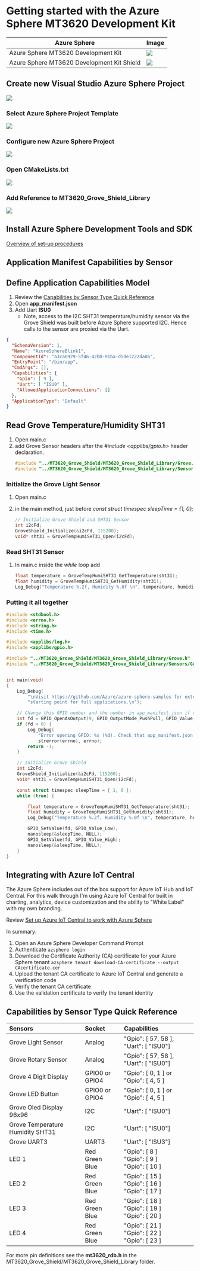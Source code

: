 # Getting started with the Azure Sphere MT3620 Development Kit

| Azure Sphere   |  Image  |
| ---- | ---- |
| Azure Sphere MT3620 Development Kit | ![](resources/azure-sphere-mt3620-dev-kit.jpg) |
| Azure Sphere MT3620 Development Kit Shield | ![](resources/seeed-studio-grove-shield-and-sensors.jpg) |


## Create new Visual Studio Azure Sphere Project


![](resources/vs-create-new-project.png)

### Select Azure Sphere Project Template

![](resources/vs-select-azure-sphere-blink.png)

### Configure new Azure Sphere Project

![](resources/vs-configure-new-project.png)

### Open CMakeLists.txt

![](resources/vs-open-cmakelists.png)

### Add Reference to MT3620_Grove_Shield_Library

![](resources/vs-configure-cmakelists.png)


## Install Azure Sphere Development Tools and SDK

[Overview of set-up procedures](https://docs.microsoft.com/en-au/azure-sphere/install/overview)

## Application Manifest Capabilities by Sensor

## Define Application Capabilities Model

1. Review the [Capabilities by Sensor Type Quick Reference](#capabilities-by-sensor-type-quick-reference)
1. Open **app_manifest.json**
3. Add Uart **ISU0**
   - Note, access to the I2C SHT31 temperature/humidity sensor via the Grove Shield was built before Azure Sphere supported I2C. Hence calls to the sensor are proxied via the Uart.

```json
{
  "SchemaVersion": 1,
  "Name": "AzureSphereBlink1",
  "ComponentId": "a3ca0929-5f46-42b0-91ba-d5de1222da86",
  "EntryPoint": "/bin/app",
  "CmdArgs": [],
  "Capabilities": {
    "Gpio": [ 9 ],
    "Uart": [ "ISU0" ],
    "AllowedApplicationConnections": []
  },
  "ApplicationType": "Default"
}
```

## Read Grove Temperature/Humidity SHT31

1. Open main.c
2. add Grove Sensor headers after the _#include <applibs/gpio.h>_ header declaration.
    ```c
    #include "../MT3620_Grove_Shield/MT3620_Grove_Shield_Library/Grove.h"
    #include "../MT3620_Grove_Shield/MT3620_Grove_Shield_Library/Sensors/GroveTempHumiSHT31.h"
    ```

### Initialize the Grove Light Sensor

1. Open main.c
2. in the main method, just before _const struct timespec sleepTime = {1, 0};_

    ```c
    // Initialize Grove Shield and SHT31 Sensor
    int i2cFd;
    GroveShield_Initialize(&i2cFd, 115200);
    void* sht31 = GroveTempHumiSHT31_Open(i2cFd);
    ```

### Read SHT31 Sensor

1. In main.c inside the _while_ loop add

    ```c
	float temperature = GroveTempHumiSHT31_GetTemperature(sht31);
	float humidity = GroveTempHumiSHT31_GetHumidity(sht31);
	Log_Debug("Temperature %.2f, Humidity %.0f \n", temperature, humidity);
    ```

### Putting it all together

```c
#include <stdbool.h>
#include <errno.h>
#include <string.h>
#include <time.h>

#include <applibs/log.h>
#include <applibs/gpio.h>

#include "../MT3620_Grove_Shield/MT3620_Grove_Shield_Library/Grove.h"
#include "../MT3620_Grove_Shield/MT3620_Grove_Shield_Library/Sensors/GroveTempHumiSHT31.h"


int main(void)
{
	Log_Debug(
		"\nVisit https://github.com/Azure/azure-sphere-samples for extensible samples to use as a "
		"starting point for full applications.\n");

	// Change this GPIO number and the number in app_manifest.json if required by your hardware.
	int fd = GPIO_OpenAsOutput(9, GPIO_OutputMode_PushPull, GPIO_Value_High);
	if (fd < 0) {
		Log_Debug(
			"Error opening GPIO: %s (%d). Check that app_manifest.json includes the GPIO used.\n",
			strerror(errno), errno);
		return -1;
	}

	// Initialize Grove Shield
	int i2cFd;
	GroveShield_Initialize(&i2cFd, 115200);
	void* sht31 = GroveTempHumiSHT31_Open(i2cFd);

	const struct timespec sleepTime = { 1, 0 };
	while (true) {

		float temperature = GroveTempHumiSHT31_GetTemperature(sht31);
		float humidity = GroveTempHumiSHT31_GetHumidity(sht31);
		Log_Debug("Temperature %.2f, Humidity %.0f \n", temperature, humidity);

		GPIO_SetValue(fd, GPIO_Value_Low);
		nanosleep(&sleepTime, NULL);
		GPIO_SetValue(fd, GPIO_Value_High);
		nanosleep(&sleepTime, NULL);
	}
}
```

## Integrating with Azure IoT Central

The Azure Sphere includes out of the box support for Azure IoT Hub and IoT Central. For this walk through
I'm using Azure IoT Central for built in charting, analytics, device customization and the ability to "White Label" with my own branding.

Review [Set up Azure IoT Central to work with Azure Sphere](https://docs.microsoft.com/en-us/azure-sphere/app-development/setup-iot-central)

In summary:

1. Open an Azure Sphere Developer Command Prompt
2. Authenticate ``` azsphere login ```
3. Download the Certificate Authority (CA) certificate for your Azure Sphere tenant ``` azsphere tenant download-CA-certificate --output CAcertificate.cer ```
4. Upload the tenant CA certificate to Azure IoT Central and generate a verification code
5. Verify the tenant CA certificate
6. Use the validation certificate to verify the tenant identity

## Capabilities by Sensor Type Quick Reference

| Sensors  | Socket | Capabilities |
| :------------- | :------------- | :----------- |
| Grove Light Sensor  | Analog | "Gpio": [ 57, 58 ], "Uart": [ "ISU0"] |
| Grove Rotary Sensor | Analog | "Gpio": [ 57, 58 ], "Uart": [ "ISU0"] |
| Grove 4 Digit Display | GPIO0 or GPIO4 | "Gpio": [ 0, 1 ] or "Gpio": [ 4, 5 ] |
| Grove LED Button | GPIO0 or GPIO4 |  "Gpio": [ 0, 1 ] or "Gpio": [ 4, 5 ] |
| Grove Oled Display 96x96 | I2C | "Uart": [ "ISU0"]  |
| Grove Temperature Humidity SHT31 | I2C | "Uart": [ "ISU0"] |
| Grove UART3 | UART3 | "Uart": [ "ISU3"] |
| LED 1 | Red <br/> Green <br/> Blue | "Gpio": [ 8 ] <br/> "Gpio": [ 9 ] <br/> "Gpio": [ 10 ] |
| LED 2 | Red <br/> Green <br/> Blue | "Gpio": [ 15 ] <br/> "Gpio": [ 16 ] <br/> "Gpio": [ 17 ] |
| LED 3 | Red <br/> Green <br/> Blue | "Gpio": [ 18 ] <br/> "Gpio": [ 19 ] <br/> "Gpio": [ 20 ] |
| LED 4 | Red <br/> Green <br/> Blue | "Gpio": [ 21 ] <br/> "Gpio": [ 22 ] <br/> "Gpio": [ 23 ] |

For more pin definitions see the __mt3620_rdb.h__ in the MT3620_Grove_Shield/MT3620_Grove_Shield_Library folder.
